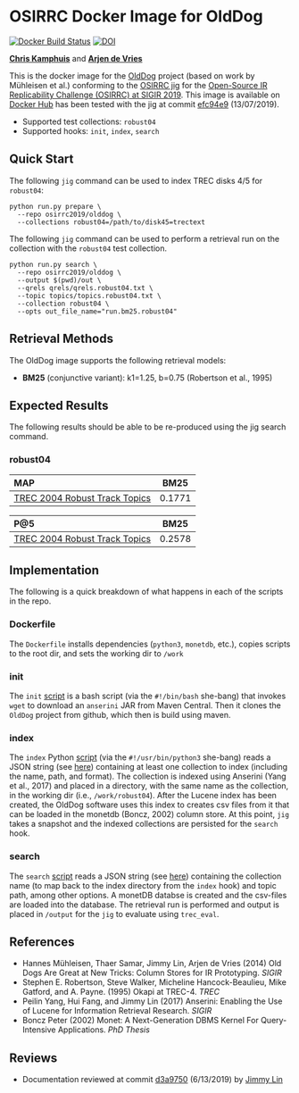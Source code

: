 # OSIRRC Docker Image for OldDog

[![Docker Build Status](https://img.shields.io/docker/cloud/build/osirrc2019/olddog.svg)](https://hub.docker.com/r/osirrc2019/olddog)
[![DOI](https://zenodo.org/badge/180642691.svg)](https://zenodo.org/badge/latestdoi/180642691)

[**Chris Kamphuis**](https://github.com/chriskamphuis) and [**Arjen de Vries**](https://github.com/arjenpdevries)

This is the docker image for the [OldDog](https://github.com/chriskamphuis/olddog) project (based on work by M&uuml;hleisen et al.)  conforming to the [OSIRRC jig](https://github.com/osirrc/jig/) for the [Open-Source IR Replicability Challenge (OSIRRC) at SIGIR 2019](https://osirrc.github.io/osirrc2019/).
This image is available on [Docker Hub](https://hub.docker.com/r/osirrc2019/olddog
) has been tested with the jig at commit [efc94e9](https://github.com/osirrc/jig/commit/efc94e90962ab7368bb8dacbbda341a3f3409157) (13/07/2019).

+ Supported test collections: `robust04`
+ Supported hooks: `init`, `index`, `search` 

## Quick Start

The following `jig` command can be used to index TREC disks 4/5 for `robust04`:

```
python run.py prepare \                                                         
  --repo osirrc2019/olddog \                                                       
  --collections robust04=/path/to/disk45=trectext
```

The following `jig` command can be used to perform a retrieval run on the collection with the `robust04` test collection.

```
python run.py search \
  --repo osirrc2019/olddog \
  --output $(pwd)/out \
  --qrels qrels/qrels.robust04.txt \
  --topic topics/topics.robust04.txt \
  --collection robust04 \
  --opts out_file_name="run.bm25.robust04"
```

## Retrieval Methods

The OldDog image supports the following retrieval models:

+ **BM25** (conjunctive variant): k1=1.25, b=0.75 (Robertson et al., 1995) 

## Expected Results

The following results should be able to be re-produced using the jig search command.

### robust04

MAP                                     | BM25      | 
:---------------------------------------|-----------|
[TREC 2004 Robust Track Topics](http://trec.nist.gov/data/robust/04.testset.gz)| 0.1771    |

P@5                                     | BM25      | 
:---------------------------------------|-----------|
[TREC 2004 Robust Track Topics](http://trec.nist.gov/data/robust/04.testset.gz)| 0.2578    |


## Implementation

The following is a quick breakdown of what happens in each of the scripts in the repo.

### Dockerfile

The `Dockerfile` installs dependencies (`python3`, `monetdb`, etc.), copies scripts to the root dir, and sets the working dir to `/work`

### init

The `init` [script](init) is a bash script (via the `#!/bin/bash` she-bang) that invokes `wget` to download an `anserini` JAR from Maven Central. Then it clones the `OldDog` project from github, which then is build using maven.

### index
The `index` Python [script](index) (via the `#!/usr/bin/python3` she-bang) reads a JSON string (see [here](https://github.com/osirrc/jig#index)) containing at least one collection to index (including the name, path, and format).
The collection is indexed using Anserini (Yang et al., 2017) and placed in a directory, with the same name as the collection, in the working dir (i.e., `/work/robust04`).
After the Lucene index has been created, the OldDog software uses this index to creates csv files from it that can be loaded in the monetdb (Boncz, 2002)  column store.
At this point, `jig` takes a snapshot and the indexed collections are persisted for the `search` hook.

### search
The `search` [script](search) reads a JSON string (see [here](https://github.com/osirrc/jig#search)) containing the collection name (to map back to the index directory from the `index` hook) and topic path, among other options.
A monetDB databse is created and the csv-files are loaded into the database.
The retrieval run is performed and output is placed in `/output` for the `jig` to evaluate using `trec_eval`.

## References
+ Hannes M&uuml;hleisen, Thaer Samar, Jimmy Lin, Arjen de Vries (2014) Old Dogs Are Great at New Tricks: Column Stores for IR Prototyping. _SIGIR_
+ Stephen E. Robertson, Steve Walker, Micheline Hancock-Beaulieu, Mike Gatford, and A. Payne. (1995) Okapi at TREC-4. _TREC_
+ Peilin Yang, Hui Fang, and Jimmy Lin (2017) Anserini: Enabling the Use of Lucene for Information Retrieval Research. _SIGIR_
+ Boncz Peter (2002) Monet: A Next-Generation DBMS Kernel For Query-Intensive Applications. _PhD Thesis_

## Reviews

+ Documentation reviewed at commit [d3a9750](https://github.com/osirrc/olddog-docker/commit/d3a9750e74f815c12fe66dbd3e81e598b99ef9e5) (6/13/2019) by [Jimmy Lin](https://github.com/lintool/)

